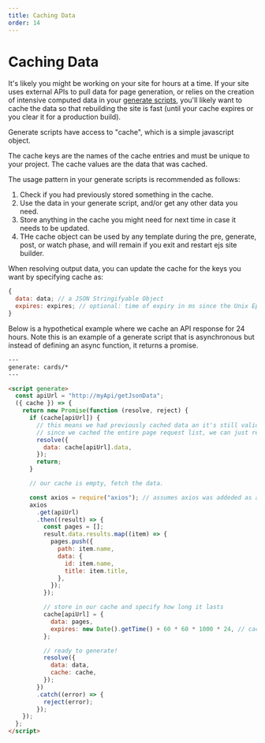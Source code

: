 ```yaml
---
title: Caching Data
order: 14
---
```


# Caching Data

It's likely you might be working on your site for hours at a time. If your site uses external APIs to pull data for page generation, or relies on the creation of intensive computed data in your [generate scripts](/templates/generateScript/), you'll likely want to cache the data so that rebuilding the site is fast (until your cache expires or you clear it for a production build).

Generate scripts have access to "cache", which is a simple javascript object.

The cache keys are the names of the cache entries and must be unique to your project.
The cache values are the data that was cached.

The usage pattern in your generate scripts is recommended as follows:

1. Check if you had previously stored something in the cache.
2. Use the data in your generate script, and/or get any other data you need.
3. Store anything in the cache you might need for next time in case it needs to be updated.
4. THe cache object can be used by any template during the pre, generate, post, or watch phase, and will remain if you exit and restart ejs site builder.

When resolving output data, you can update the cache for the keys you want by specifying cache as:

```javascript
{
  data: data; // a JSON Stringifyable Object
  expires: expires; // optional: time of expiry in ms since the Unix Epoch.
}
```

Below is a hypothetical example where we cache an API response for 24 hours. Note this is an example of a generate script that is asynchronous but instead of defining an async function, it returns a promise.

```html
---
generate: cards/*
---

<script generate>
  const apiUrl = "http://myApi/getJsonData";
  ({ cache }) => {
    return new Promise(function (resolve, reject) {
      if (cache[apiUrl]) {
        // this means we had previously cached data an it's still valid
        // since we cached the entire page request list, we can just return it now
        resolve({
          data: cache[apiUrl].data,
        });
        return;
      }

      // our cache is empty, fetch the data.

      const axios = require("axios"); // assumes axios was addeded as a dependency in your project
      axios
        .get(apiUrl)
        .then((result) => {
          const pages = [];
          result.data.results.map((item) => {
            pages.push({
              path: item.name,
              data: {
                id: item.name,
                title: item.title,
              },
            });
          });

          // store in our cache and specify how long it lasts
          cache[apiUrl] = {
            data: pages,
            expires: new Date().getTime() + 60 * 60 * 1000 * 24, // cache for 24 hours from now
          };

          // ready to generate!
          resolve({
            data: data,
            cache: cache,
          });
        })
        .catch((error) => {
          reject(error);
        });
    });
  };
</script>
```
